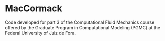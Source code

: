 # MacCormack
Code developed for part 3 of the Computational Fluid Mechanics course offered by the Graduate Program in Computational Modeling (PGMC) at the Federal University of Juiz de Fora.
